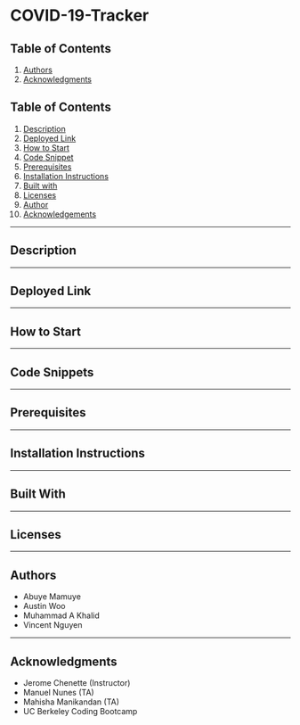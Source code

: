 # COVID-19-Tracker

## Table of Contents
1. [Authors](#authors)
2. [Acknowledgments](#acknowledgments)

## Table of Contents
1. [Description](#description)
2. [Deployed Link](#deployed-link)
3. [How to Start](#how-to-start)
4. [Code Snippet](#code-snippet)
5. [Prerequisites](#prerequisites)
6. [Installation Instructions](#installation-instructions)
7. [Built with](#built-with)
8. [Licenses](#licenses)
9. [Author](#author)
10. [Acknowledgements](#acknowledgements)

-----------------------
## Description

-----------------------
## Deployed Link

-----------------------
## How to Start

-----------------------
## Code Snippets

-----------------------
## Prerequisites

-----------------------
## Installation Instructions

-----------------------
## Built With

-----------------------
## Licenses

-----------------------
## Authors

- Abuye Mamuye
- Austin Woo
- Muhammad A Khalid
- Vincent Nguyen

-----------------------
## Acknowledgments
- Jerome Chenette (Instructor)
- Manuel Nunes (TA)
- Mahisha Manikandan (TA)
- UC Berkeley Coding Bootcamp